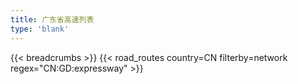 ```yaml
---
title: 广东省高速列表
type: 'blank'
---
```


{{< breadcrumbs >}}
{{< road_routes country=CN filterby=network regex="CN:GD:expressway" >}}

